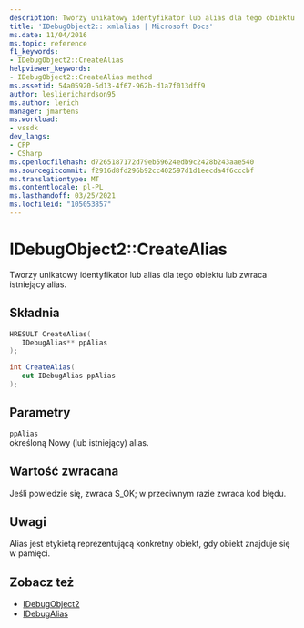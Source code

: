 ```yaml
---
description: Tworzy unikatowy identyfikator lub alias dla tego obiektu lub zwraca istniejący alias.
title: 'IDebugObject2:: xmlalias | Microsoft Docs'
ms.date: 11/04/2016
ms.topic: reference
f1_keywords:
- IDebugObject2::CreateAlias
helpviewer_keywords:
- IDebugObject2::CreateAlias method
ms.assetid: 54a05920-5d13-4f67-962b-d1a7f013dff9
author: leslierichardson95
ms.author: lerich
manager: jmartens
ms.workload:
- vssdk
dev_langs:
- CPP
- CSharp
ms.openlocfilehash: d7265187172d79eb59624edb9c2428b243aae540
ms.sourcegitcommit: f2916d8fd296b92cc402597d1d1eecda4f6cccbf
ms.translationtype: MT
ms.contentlocale: pl-PL
ms.lasthandoff: 03/25/2021
ms.locfileid: "105053857"
---
```

# <a name="idebugobject2createalias"></a>IDebugObject2::CreateAlias
Tworzy unikatowy identyfikator lub alias dla tego obiektu lub zwraca istniejący alias.

## <a name="syntax"></a>Składnia

```cpp
HRESULT CreateAlias(
   IDebugAlias** ppAlias
);
```

```csharp
int CreateAlias(
   out IDebugAlias ppAlias
);
```

## <a name="parameters"></a>Parametry
`ppAlias`\
określoną Nowy (lub istniejący) alias.

## <a name="return-value"></a>Wartość zwracana
 Jeśli powiedzie się, zwraca S_OK; w przeciwnym razie zwraca kod błędu.

## <a name="remarks"></a>Uwagi
 Alias jest etykietą reprezentującą konkretny obiekt, gdy obiekt znajduje się w pamięci.

## <a name="see-also"></a>Zobacz też
- [IDebugObject2](../../../extensibility/debugger/reference/idebugobject2.md)
- [IDebugAlias](../../../extensibility/debugger/reference/idebugalias.md)

